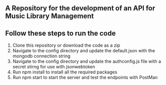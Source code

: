 ## A Repository for the development of an API for Music Library Management
## Follow these steps to run the code
1. Clone this repository or download the code as a zip
2. Navigate to the config directory and update the default.json with the mongodb connection string
3. Navigate to the config directory and update the authconfig.js file with a secret stirng for use with jsonwebtoken
4. Run npm install to install all the required packages
5. Run npm start to start the server and test the endpoints with PostMan
